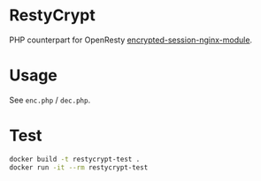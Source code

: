 
# RestyCrypt

PHP counterpart for OpenResty [encrypted-session-nginx-module](https://github.com/openresty/encrypted-session-nginx-module).

# Usage

See `enc.php` / `dec.php`.


# Test

```bash
docker build -t restycrypt-test .
docker run -it --rm restycrypt-test
```
